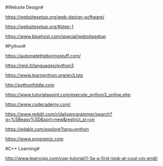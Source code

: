 #Website Design#

https://websitesetup.org/web-design-software/

https://websitesetup.org/#step-1

https://www.bluehost.com/special/websitesetup

#Python#

https://automatetheboringstuff.com/

https://repl.it/languages/python3

https://www.learnpython.org/en/Lists

http://pythonfiddle.com

https://www.tutorialspoint.com/execute_python3_online.php

https://www.codecademy.com/

https://www.reddit.com/r/dailyprogrammer/search?q=%5Beasy%5D&sort=new&restrict_sr=on

https://edabit.com/explore?lang=python

https://www.programiz.com

#C++ Learning#

http://www.learncpp.com/cpp-tutorial/1-3a-a-first-look-at-cout-cin-endl/
